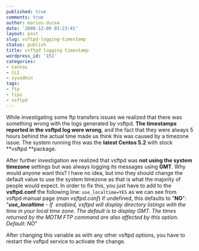 ```yaml
---
published: true
comments: true
author: marius-ducea
date: '2008-12-09 03:23:41'
layout: post
slug: vsftpd-logging-timestamp
status: publish
title: vsftpd logging timestamp
wordpress_id: '151'
categories:
- Centos
- CLI
- sysadmin
tags:
- ftp
- tips
- vsftpd
---
```


While investigating some ftp transfers issues we realized that there was something wrong with the logs generated by vsftpd. **The timestamps reported in the vsftpd log were wrong**, and the fact that they were always 5 hours behind the actual time made us think this was caused by a timezone issue. The system running this was the **latest Centos 5.2** with stock **vsftpd **package.

After further investigation we realized that vsftpd was **not using the system timezone** settings but was always logging its messages using **GMT**. Why would anyone want this? I have no idea, but imo they should change the default value to use the system timezone as that is what the majority of people would expect. In order to fix this, you just have to add to the **vsftpd.conf** the following line:
`use_localtime=YES`
as we can see from vsftpd manual page (_man vsftpd.conf_) if undefined, this defaults to "**NO**":
"_**use_localtime** - If  enabled, vsftpd will display directory listings with the time in your local time zone. The default is to display GMT. The times returned by the MDTM FTP command are also affected by this option.
Default: NO_"

After changing this variable as with any other vsftpd options, you have to restart the vsftpd service to activate the change.
